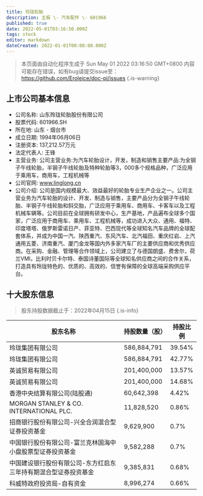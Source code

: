 ```yaml
---
title: 玲珑轮胎
description: 主板 \- 汽车配件 \- 601966
published: true
date: 2022-05-01T03:16:50.000Z
tags: stock
editor: markdown
dateCreated: 2022-01-01T00:00:00.000Z
---
```


> 本页面由自动化程序生成于 Sun May 01 2022 03:16:50 GMT+0800
> 内容可能存在错误，如有bug请提交issue至：https://github.com/Eroleice/doc-pi/issues
{.is-warning}

## 上市公司基本信息
- 公司名称: 山东玲珑轮胎股份有限公司
- 股票代码: 601966.SH
- 所在地: 山东 - 烟台市
- 成立日期: 1994年06月06日
- 注册资本: 137,212.57万元
- 法定代表人: 王锋
- 主营业务: 公司主营业务:为汽车轮胎设计，开发，制造和销售主要产品:为全钢子午线轮胎，半钢子午线轮胎及特种轮胎等3，000多个规格品种，广泛应用于乘用车，商用车，工程机械等
- 公司官网: www.linglong.cn
- 公司介绍: 公司是国内规模最大、效益最好的轮胎专业生产企业之一。公司主营业务为汽车轮胎的设计、开发、制造与销售，主要产品分为全钢子午线轮胎、半钢子午线轮胎和斜交胎，广泛应用于乘用车、商用车、卡客车以及工程机械车辆等。公司目前在全球拥有研发中心，生产基地，产品遍布全球多个国家，广泛应用于商用车、乘用车、工程机械等，成功进入大众、通用、福特、印度塔塔、俄罗斯雷诺日产、菲亚特、巴西现代等全球知名汽车品牌的全球配套体系，并成为中国一汽、陕西重汽、东风汽车、北汽福田、重庆红岩、上汽通用五菱、济南重汽、厦门金龙等国内外多家汽车厂的主要供应商和优秀供应商。在采购、金融、管理等合作领域上，公司建立了与德国朗盛、费舍尔，荷兰VMI，比利时贝卡尔特、泰国诗董国际等全球知名供应商之间的合作关系，打造具有玲珑特色的、优质的、高效的、信誉有保障的全球高端采购供应平台。


## 十大股东信息
> 股东持股数据截止于：2022年04月15日
{.is-info}

| 股东名称 | 持股数量（股） | 持股比例 |
| --- | --- | --- |
| 玲珑集团有限公司 | 586,884,791 | 39.54% |
| 玲珑集团有限公司 | 586,884,791 | 42.77% |
| 英诚贸易有限公司 | 201,400,000 | 13.57% |
| 英诚贸易有限公司 | 201,400,000 | 14.68% |
| 香港中央结算有限公司(陆股通) | 60,642,398 | 4.42% |
| MORGAN STANLEY & CO. INTERNATIONAL PLC. | 11,828,520 | 0.86% |
| 招商银行股份有限公司-兴全合润混合型证券投资基金 | 9,629,900 | 0.7% |
| 中国银行股份有限公司-富兰克林国海中小盘股票型证券投资基金 | 9,582,288 | 0.7% |
| 中国建设银行股份有限公司-东方红启东三年持有期混合型证券投资基金 | 9,385,831 | 0.68% |
| 科威特政府投资局-自有资金 | 8,996,274 | 0.66% |




